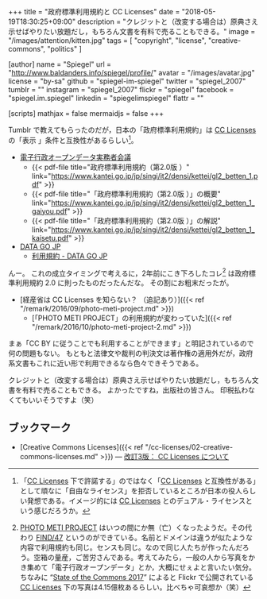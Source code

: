 +++
title = "政府標準利用規約と CC Licenses"
date = "2018-05-19T18:30:25+09:00"
description = "クレジットと（改変する場合は）原典さえ示せばやりたい放題だし，もちろん文書を有料で売ることもできる。"
image = "/images/attention/kitten.jpg"
tags        = [ "copyright", "license", "creative-commons", "politics" ]

[author]
  name      = "Spiegel"
  url       = "http://www.baldanders.info/spiegel/profile/"
  avatar    = "/images/avatar.jpg"
  license   = "by-sa"
  github    = "spiegel-im-spiegel"
  twitter   = "spiegel_2007"
  tumblr    = ""
  instagram = "spiegel_2007"
  flickr    = "spiegel"
  facebook  = "spiegel.im.spiegel"
  linkedin  = "spiegelimspiegel"
  flattr    = ""

[scripts]
  mathjax = false
  mermaidjs = false
+++

Tumblr で教えてもらったのだが，日本の「政府標準利用規約」は [CC Licenses] の「表示 <i class="fab fa-creative-commons-by"></i>」条件と互換性があるらしい[^lcs1]。

[^lcs1]: 「[CC Licenses] 下で許諾する」のではなく「[CC Licenses] と互換性がある」として頑なに「自由なライセンス」を拒否しているところが日本の役人らしい発想である。イメージ的には [CC Licenses] とのデュアル・ライセンスという感じだろうか。

- [電子行政オープンデータ実務者会議](https://www.kantei.go.jp/jp/singi/it2/densi/)
    - {{< pdf-file title="政府標準利用規約（第2.0版 ）" link="https://www.kantei.go.jp/jp/singi/it2/densi/kettei/gl2_betten_1.pdf" >}}
    - {{< pdf-file title="「政府標準利用規約（第2.0版 ）」の概要" link="https://www.kantei.go.jp/jp/singi/it2/densi/kettei/gl2_betten_1_gaiyou.pdf" >}}
    - {{< pdf-file title="「政府標準利用規約（第2.0版 ）」の解説" link="https://www.kantei.go.jp/jp/singi/it2/densi/kettei/gl2_betten_1_kaisetu.pdf" >}}
- [DATA GO JP](http://www.data.go.jp/) 
    - [利用規約 - DATA GO JP](http://www.data.go.jp/terms-of-use/terms-of-use/)

んー。
これの成立タイミングで考えるに，2年前にこき下ろしたコレ[^pmp1] は政府標準利用規約 2.0 に則ったものだったんだな。
その割にお粗末だったが。

[^pmp1]: [PHOTO METI PROJECT](https://photo.kankouyohou.com/) はいつの間にか無（亡）くなったようだ。その代わり [FIND/47](https://find47.jp/ "FIND/47 - The all-new photometi") というのができている。名前とドメインは違うが似たような内容で利用規約も同じ。センスも同じ。なので同じ人たちが作ったんだろう。空箱の量産，ご苦労さんである。考えてみたら，一般の人から写真をかき集めて「電子行政オープンデータ」とか，大概にせぇよと言いたい気分。ちなみに “[State of the Commons 2017](https://stateof.creativecommons.org/)” によると Flickr で公開されている [CC Licenses] 下の写真は4.15億枚あるらしい。比べちゃ可哀想か（笑）

- [経産省は CC Licenses を知らない？ （追記あり）]({{< ref "/remark/2016/09/photo-meti-project.md" >}})
    - [「PHOTO METI PROJECT」の利用規約が変わっていた]({{< ref "/remark/2016/10/photo-meti-project-2.md" >}})

まぁ「CC BY に従うことでも利用することができます」と明記されているので何の問題もない。
もともと法律文や裁判の判決文は著作権の適用外だが，政府系文書もこれに近い形で利用できるなら色々できそうである。

クレジットと（改変する場合は）原典さえ示せばやりたい放題だし，もちろん文書を有料で売ることもできる。
よかったですね，出版社の皆さん。
印税払わなくてもいいそうですよ（笑）

## ブックマーク

- [Creative Commons Licenses]({{< ref "/cc-licenses/02-creative-commons-licenses.md" >}}) — [改訂3版： CC Licenses について](/cc-licenses/)

[CC Licenses]: https://creativecommons.org/licenses/ "ライセンスについて - Creative Commons"

